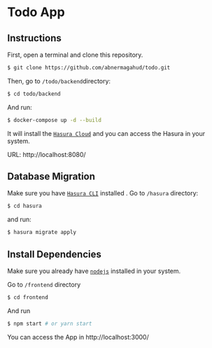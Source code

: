 

# Todo App


## Instructions

First, open a terminal and clone this repository.
```bash
$ git clone https://github.com/abnermagahud/todo.git
```
Then, go to `/todo/backend`directory: 
 ```bash
$ cd todo/backend
```
And run: 
```bash
$ docker-compose up -d --build
```

It will install the [`Hasura Cloud`](https://hasura.io/) and you can access the Hasura in your system.

URL: http://localhost:8080/

## Database Migration

Make sure you have [`Hasura CLI`](https://hasura.io/docs/latest/graphql/core/hasura-cli/install-hasura-cli.html#install-hasura-cli) installed .
 Go to `/hasura` directory:
```bash
$ cd hasura
```
and run:

```bash
$ hasura migrate apply 
```

## Install Dependencies

Make sure you already have [`nodejs`](https://nodejs.org/en/) installed in your system.

Go to `/frontend` directory 
```bash
$ cd frontend
```
And run
```bash
$ npm start # or yarn start
```


You can access the App in http://localhost:3000/